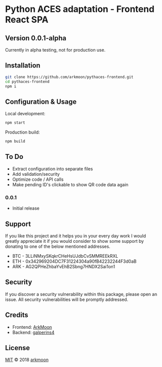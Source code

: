 # Python ACES adaptation - Frontend React SPA

## Version 0.0.1-alpha

Currently in alpha testing, not for production use.

## Installation

```sh
git clone https://github.com/arkmoon/pythaces-frontend.git
cd pythaces-frontend
npm i
```
## Configuration & Usage

Local development:
```sh
npm start
```

Production build:
```sh
npm build
```

## To Do
- Extract configuration into separate files
- Add validation/security
- Optimize code / API calls
- Make pending ID's clickable to show QR code data again

### 0.0.1
- Initial release

## Support

If you like this project and it helps you in your every day work I would greatly appreciate it if you would consider to show some support by donating to one of the below mentioned addresses.

- BTC - 3LLiNMxySKqkrCHeHsUJdbCvSMMREEkRXL
- ETH - 0x342969204DC7F31224304a90fB42232244F3d0aB
- ARK - AG2QPHeZhbaYvEhB2Sbng7HNDX2Sai1on1

## Security

If you discover a security vulnerability within this package, please open an issue. All security vulnerabilities will be promptly addressed.

## Credits

- Frontend: [ArkMoon](https://github.com/arkmoon)
- Backend: [galperins4](https://github.com/galperins4)

## License

[MIT](LICENSE) © 2018 [arkmoon](https://github.com/arkmoon)
